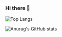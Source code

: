 ### Hi there 👋

![Top Langs](https://github-readme-stats.vercel.app/api/top-langs/?username=eeepnpn&layout=compact)

![Anurag's GitHub stats](https://github-readme-stats.vercel.app/api?username=eeepnpn)

<!--
**eeepnpn/eeepnpn** is a ✨ _special_ ✨ repository because its `README.md` (this file) appears on your GitHub profile.

Here are some ideas to get you started:

- 🔭 I’m currently working on ...
- 🌱 I’m currently learning ...
- 👯 I’m looking to collaborate on ...
- 🤔 I’m looking for help with ...
- 💬 Ask me about ...
- 📫 How to reach me: ...
- 😄 Pronouns: ...
- ⚡ Fun fact: ...
-->
